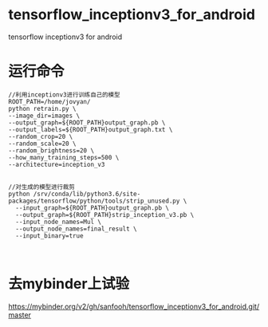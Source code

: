 # tensorflow_inceptionv3_for_android
tensorflow inceptionv3 for android



# 运行命令
```
//利用inceptionv3进行训练自己的模型
ROOT_PATH=/home/jovyan/
python retrain.py \
--image_dir=images \
--output_graph=${ROOT_PATH}output_graph.pb \
--output_labels=${ROOT_PATH}output_graph.txt \
--random_crop=20 \
--random_scale=20 \
--random_brightness=20 \
--how_many_training_steps=500 \
--architecture=inception_v3


//对生成的模型进行裁剪
python /srv/conda/lib/python3.6/site-packages/tensorflow/python/tools/strip_unused.py \
  --input_graph=${ROOT_PATH}output_graph.pb \
  --output_graph=${ROOT_PATH}strip_inception_v3.pb \
  --input_node_names=Mul \
  --output_node_names=final_result \
  --input_binary=true



```

# 去mybinder上试验
https://mybinder.org/v2/gh/sanfooh/tensorflow_inceptionv3_for_android.git/master